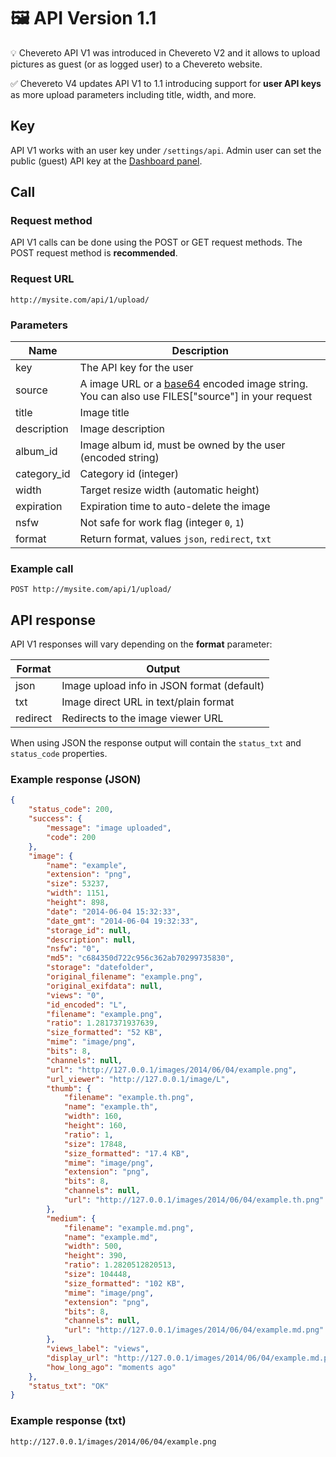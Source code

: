 # 🖼 API Version 1.1

💡 Chevereto API V1 was introduced in Chevereto V2 and it allows to upload pictures as guest (or as logged user) to a Chevereto website.

✅ Chevereto V4 updates API V1 to 1.1 introducing support for **user API keys** as more upload parameters including title, width, and more.

## Key

API V1 works with an user key under `/settings/api`. Admin user can set the public (guest) API key at the [Dashboard panel](https://v4-admin.chevereto.com/dashboard/api.html).

## Call

### Request method

API V1 calls can be done using the POST or GET request methods. The POST request method is **recommended**.

### Request URL

```plain
http://mysite.com/api/1/upload/
```

### Parameters

| Name        | Description                                                                                                                            |
| ----------- | -------------------------------------------------------------------------------------------------------------------------------------- |
| key         | The API key for the user                                                                                                               |
| source      | A image URL or a [base64](https://en.wikipedia.org/wiki/Base64) encoded image string. You can also use FILES["source"] in your request |
| title       | Image title                                                                                                                            |
| description | Image description                                                                                                                      |
| album_id    | Image album id, must be owned by the user (encoded string)                                                                             |
| category_id | Category id (integer)                                                                                                                  |
| width       | Target resize width (automatic height)                                                                                                 |
| expiration  | Expiration time to auto-delete the image                                                                                               |
| nsfw        | Not safe for work flag (integer `0`, `1`)                                                                                              |
| format      | Return format, values `json`, `redirect`, `txt`                                                                                        |

### Example call

```plain
POST http://mysite.com/api/1/upload/
```

## API response

API V1 responses will vary depending on the **format** parameter:

| Format   | Output                                     |
| -------- | ------------------------------------------ |
| json     | Image upload info in JSON format (default) |
| txt      | Image direct URL in text/plain format      |
| redirect | Redirects to the image viewer URL          |

When using JSON the response output will contain the `status_txt` and `status_code` properties.

### Example response (JSON)

```json
{
    "status_code": 200,
    "success": {
        "message": "image uploaded",
        "code": 200
    },
    "image": {
        "name": "example",
        "extension": "png",
        "size": 53237,
        "width": 1151,
        "height": 898,
        "date": "2014-06-04 15:32:33",
        "date_gmt": "2014-06-04 19:32:33",
        "storage_id": null,
        "description": null,
        "nsfw": "0",
        "md5": "c684350d722c956c362ab70299735830",
        "storage": "datefolder",
        "original_filename": "example.png",
        "original_exifdata": null,
        "views": "0",
        "id_encoded": "L",
        "filename": "example.png",
        "ratio": 1.2817371937639,
        "size_formatted": "52 KB",
        "mime": "image/png",
        "bits": 8,
        "channels": null,
        "url": "http://127.0.0.1/images/2014/06/04/example.png",
        "url_viewer": "http://127.0.0.1/image/L",
        "thumb": {
            "filename": "example.th.png",
            "name": "example.th",
            "width": 160,
            "height": 160,
            "ratio": 1,
            "size": 17848,
            "size_formatted": "17.4 KB",
            "mime": "image/png",
            "extension": "png",
            "bits": 8,
            "channels": null,
            "url": "http://127.0.0.1/images/2014/06/04/example.th.png"
        },
        "medium": {
            "filename": "example.md.png",
            "name": "example.md",
            "width": 500,
            "height": 390,
            "ratio": 1.2820512820513,
            "size": 104448,
            "size_formatted": "102 KB",
            "mime": "image/png",
            "extension": "png",
            "bits": 8,
            "channels": null,
            "url": "http://127.0.0.1/images/2014/06/04/example.md.png"
        },
        "views_label": "views",
        "display_url": "http://127.0.0.1/images/2014/06/04/example.md.png",
        "how_long_ago": "moments ago"
    },
    "status_txt": "OK"
}
```

### Example response (txt)

```plain
http://127.0.0.1/images/2014/06/04/example.png
```
